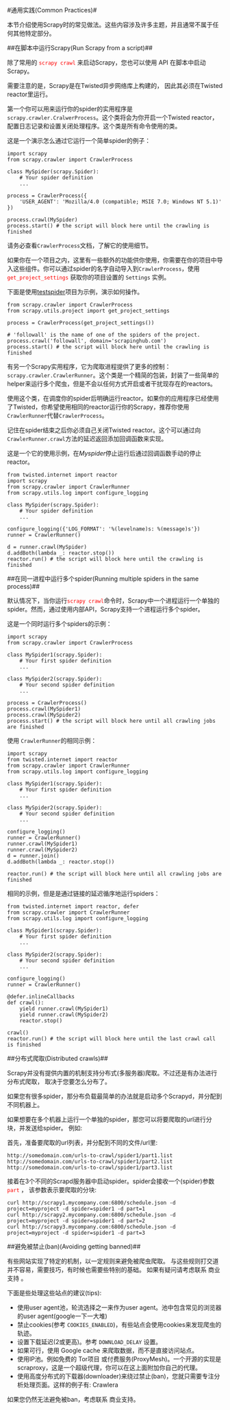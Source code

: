 #通用实践(Common Practices)#

本节介绍使用Scrapy时的常见做法。这些内容涉及许多主题，并且通常不属于任何其他特定部分。

##在脚本中运行Scrapy(Run Scrapy from a script)##

除了常用的 <font color=red>`scrapy crawl`</font> 来启动Scrapy，您也可以使用 API 在脚本中启动Scrapy。

需要注意的是，Scrapy是在Twisted异步网络库上构建的， 因此其必须在Twisted reactor里运行。

第一个你可以用来运行你的spider的实用程序是 `scrapy.crawler.CralwerProcess`。这个类将会为你开启一个Twisted reactor，配置日志记录和设置关闭处理程序。这个类是所有命令使用的类。

这是一个演示怎么通过它运行一个简单spider的例子：

	import scrapy
	from scrapy.crawler import CrawlerProcess
	
	class MySpider(scrapy.Spider):
	    # Your spider definition
	    ...
	
	process = CrawlerProcess({
	    'USER_AGENT': 'Mozilla/4.0 (compatible; MSIE 7.0; Windows NT 5.1)'
	})
	
	process.crawl(MySpider)
	process.start() # the script will block here until the crawling is finished

请务必查看`CrawlerProcess`文档，了解它的使用细节。

如果你在一个项目之内，这里有一些额外的功能供你使用，你需要在你的项目中导入这些组件。你可以通过spider的名字自动导入到`CrawlerProcess`，使用 <font color=red>`get_project_settings`</font> 获取你的项目设置的 `Settings` 实例。

下面是使用[testspider](https://github.com/scrapinghub/testspiders)项目为示例，演示如何操作。

	from scrapy.crawler import CrawlerProcess
	from scrapy.utils.project import get_project_settings
	
	process = CrawlerProcess(get_project_settings())
	
	# 'followall' is the name of one of the spiders of the project.
	process.crawl('followall', domain='scrapinghub.com')
	process.start() # the script will block here until the crawling is finished

有另一个Scrapy实用程序，它为爬取进程提供了更多的控制：`scrapy.crawler.CrawlerRunner`。这个类是一个精简的包装，封装了一些简单的helper来运行多个爬虫，但是不会以任何方式开启或者干扰现存在的reactors。

使用这个类，在调度你的spider后明确运行reactor。如果你的应用程序已经使用了Twisted，你希望使用相同的reactor运行你的Scrapy，推荐你使用`CrawlerRunner`代替`CrawlerProcess`。

记住在spider结束之后你必须自己关闭Twisted reactor。这个可以通过向`CrawlerRunner.crawl`方法的延迟返回添加回调函数来实现。

这是一个它的使用示例，在*Myspider*停止运行后通过回调函数手动的停止reactor。

	from twisted.internet import reactor
	import scrapy
	from scrapy.crawler import CrawlerRunner
	from scrapy.utils.log import configure_logging
	
	class MySpider(scrapy.Spider):
	    # Your spider definition
	    ...
	
	configure_logging({'LOG_FORMAT': '%(levelname)s: %(message)s'})
	runner = CrawlerRunner()
	
	d = runner.crawl(MySpider)
	d.addBoth(lambda _: reactor.stop())
	reactor.run() # the script will block here until the crawling is finished

##在同一进程中运行多个spider(Running multiple spiders in the same process)##

默认情况下，当你运行<font color=red>`scrapy crawl`</font>命令时，Scrapy中一个进程运行一个单独的spider。然而，通过使用内部API，Scrapy支持一个进程运行多个spider。

这是一个同时运行多个spiders的示例：

	import scrapy
	from scrapy.crawler import CrawlerProcess
	
	class MySpider1(scrapy.Spider):
	    # Your first spider definition
	    ...
	
	class MySpider2(scrapy.Spider):
	    # Your second spider definition
	    ...
	
	process = CrawlerProcess()
	process.crawl(MySpider1)
	process.crawl(MySpider2)
	process.start() # the script will block here until all crawling jobs are finished

使用 `CrawlerRunner`的相同示例：

	import scrapy
	from twisted.internet import reactor
	from scrapy.crawler import CrawlerRunner
	from scrapy.utils.log import configure_logging
	
	class MySpider1(scrapy.Spider):
	    # Your first spider definition
	    ...
	
	class MySpider2(scrapy.Spider):
	    # Your second spider definition
	    ...
	
	configure_logging()
	runner = CrawlerRunner()
	runner.crawl(MySpider1)
	runner.crawl(MySpider2)
	d = runner.join()
	d.addBoth(lambda _: reactor.stop())
	
	reactor.run() # the script will block here until all crawling jobs are finished

相同的示例，但是是通过链接的延迟循序地运行spiders：

	from twisted.internet import reactor, defer
	from scrapy.crawler import CrawlerRunner
	from scrapy.utils.log import configure_logging
	
	class MySpider1(scrapy.Spider):
	    # Your first spider definition
	    ...
	
	class MySpider2(scrapy.Spider):
	    # Your second spider definition
	    ...
	
	configure_logging()
	runner = CrawlerRunner()
	
	@defer.inlineCallbacks
	def crawl():
	    yield runner.crawl(MySpider1)
	    yield runner.crawl(MySpider2)
	    reactor.stop()
	
	crawl()
	reactor.run() # the script will block here until the last crawl call is finished



##分布式爬取(Distributed crawls)##

Scrapy并没有提供内置的机制支持分布式(多服务器)爬取。不过还是有办法进行分布式爬取， 取决于您要怎么分布了。

如果您有很多spider，那分布负载最简单的办法就是启动多个Scrapyd，并分配到不同机器上。

如果想要在多个机器上运行一个单独的spider，那您可以将要爬取的url进行分块，并发送给spider。 例如:

首先，准备要爬取的url列表，并分配到不同的文件/url里:
	
	http://somedomain.com/urls-to-crawl/spider1/part1.list
	http://somedomain.com/urls-to-crawl/spider1/part2.list
	http://somedomain.com/urls-to-crawl/spider1/part3.list

接着在3个不同的Scrapd服务器中启动spider。spider会接收一个(spider)参数 <font color=red>`part`</font> ， 该参数表示要爬取的分块:

	curl http://scrapy1.mycompany.com:6800/schedule.json -d project=myproject -d spider=spider1 -d part=1
	curl http://scrapy2.mycompany.com:6800/schedule.json -d project=myproject -d spider=spider1 -d part=2
	curl http://scrapy3.mycompany.com:6800/schedule.json -d project=myproject -d spider=spider1 -d part=3


##避免被禁止(ban)(Avoiding getting banned)##

有些网站实现了特定的机制，以一定规则来避免被爬虫爬取。 与这些规则打交道并不容易，需要技巧，有时候也需要些特别的基础。 如果有疑问请考虑联系 商业支持 。

下面是些处理这些站点的建议(tips):

  - 使用user agent池，轮流选择之一来作为user agent。池中包含常见的浏览器的user agent(google一下一大堆)
  - 禁止cookies(参考 `COOKIES_ENABLED`)，有些站点会使用cookies来发现爬虫的轨迹。
  - 设置下载延迟(2或更高)。参考 `DOWNLOAD_DELAY` 设置。
  - 如果可行，使用 Google cache 来爬取数据，而不是直接访问站点。
  - 使用IP池。例如免费的 Tor项目 或付费服务(ProxyMesh)。一个开源的实现是 scraproxy，这是一个超级代理，你可以在这上面附加你自己的代理。
  - 使用高度分布式的下载器(downloader)来绕过禁止(ban)，您就只需要专注分析处理页面。这样的例子有: Crawlera

如果您仍然无法避免被ban，考虑联系 商业支持。